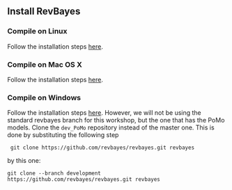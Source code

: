 ## Install RevBayes

### Compile on Linux

Follow the installation steps [here](https://revbayes.github.io/compile-linux). 

### Compile on Mac OS X

Follow the installation steps [here](https://revbayes.github.io/compile-osx). 

### Compile on Windows

Follow the installation steps [here](https://revbayes.github.io/compile-windows). However, we will not be using the standard revbayes branch for this workshop, but the one that has the PoMo models. Clone the ```dev_PoMo``` repository instead of the master one. This is done by substituting the following step  

```
 git clone https://github.com/revbayes/revbayes.git revbayes
```

by this one:

```
git clone --branch development https://github.com/revbayes/revbayes.git revbayes
```

